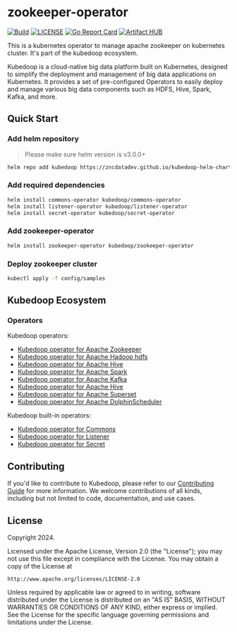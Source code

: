 # zookeeper-operator

[![Build](https://github.com/zncdatadev/zookeeper-operator/actions/workflows/main.yml/badge.svg)](https://github.com/zncdatadev/zookeeper-operator/actions/workflows/main.yml)
[![LICENSE](https://img.shields.io/badge/license-Apache%202.0-blue.svg)](https://opensource.org/licenses/Apache-2.0)
[![Go Report Card](https://goreportcard.com/badge/github.com/zncdatadev/zookeeper-operator)](https://goreportcard.com/report/github.com/zncdatadev/zookeeper-operator)
[![Artifact HUB](https://img.shields.io/endpoint?url=https://artifacthub.io/badge/repository/zookeeper-operator)](https://artifacthub.io/packages/helm/kubedoop/zookeeper-operator)

This is a kubernetes operator to manage apache zookeeper on kubernetes cluster. It's part of the kubedoop ecosystem.

Kubedoop is a cloud-native big data platform built on Kubernetes, designed to simplify the deployment and management of big data applications on Kubernetes.
It provides a set of pre-configured Operators to easily deploy and manage various big data components such as HDFS, Hive, Spark, Kafka, and more.

## Quick Start

### Add helm repository

> Please make sure helm version is v3.0.0+

```bash
helm repo add kubedoop https://zncdatadev.github.io/kubedoop-helm-charts/
```

### Add required dependencies

```bash
helm install commons-operator kubedoop/commons-operator
helm install listener-operator kubedoop/listener-operator
helm install secret-operator kubedoop/secret-operator
```

### Add zookeeper-operator

```bash
helm install zookeeper-operator kubedoop/zookeeper-operator
```

### Deploy zookeeper cluster

```bash
kubectl apply -f config/samples
```

## Kubedoop Ecosystem

### Operators

Kubedoop operators:

- [Kubedoop operator for Apache Zookeeper](https://github.com/zncdatadev/zookeeper-operator)
- [Kubedoop operator for Apache Hadoop hdfs](https://github.com/zncdatadev/hdfs-operator)
- [Kubedoop operator for Apache Hive](https://github.com/zncdatadev/hive-operator)
- [Kubedoop operator for Apache Spark](https://github.com/zncdatadev/spark-k8s-operator)
- [Kubedoop operator for Apache Kafka](https://github.com/zncdatadev/kafka-operator)
- [Kubedoop operator for Apache Hive](https://github.com/zncdatadev/hive-operator)
- [Kubedoop operator for Apache Superset](https://github.com/zncdatadev/superset-operator)
- [Kubedoop operator for Apache DolphinScheduler](https://github.com/zncdatadev/dolphinscheduler-operator)

Kubedoop built-in operators:

- [Kubedoop operator for Commons](https://github.com/zncdatadev/commons-operator)
- [Kubedoop operator for Listener](https://github.com/zncdatadev/listener-operator)
- [Kubedoop operator for Secret](https://github.com/zncdatadev/secret-operator)

## Contributing

If you'd like to contribute to Kubedoop, please refer to our [Contributing Guide](https://zncdata.dev/docs/developer-manual/collaboration) for more information.
We welcome contributions of all kinds, including but not limited to code, documentation, and use cases.

## License

Copyright 2024.

Licensed under the Apache License, Version 2.0 (the "License");
you may not use this file except in compliance with the License.
You may obtain a copy of the License at

    http://www.apache.org/licenses/LICENSE-2.0

Unless required by applicable law or agreed to in writing, software
distributed under the License is distributed on an "AS IS" BASIS,
WITHOUT WARRANTIES OR CONDITIONS OF ANY KIND, either express or implied.
See the License for the specific language governing permissions and
limitations under the License.

